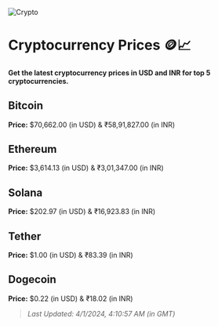 
![Crypto](https://www.techguide.com.au/wp-content/uploads/2020/11/crypto3.jpeg)

# Cryptocurrency Prices 🪙📈

#### Get the latest cryptocurrency prices in USD and INR for top 5 cryptocurrencies.

## Bitcoin

**Price:** $70,662.00 (in USD) & ₹58,91,827.00 (in INR)

## Ethereum

**Price:** $3,614.13 (in USD) & ₹3,01,347.00 (in INR)

## Solana

**Price:** $202.97 (in USD) & ₹16,923.83 (in INR)

## Tether

**Price:** $1.00 (in USD) & ₹83.39 (in INR)

## Dogecoin

**Price:** $0.22 (in USD) & ₹18.02 (in INR)

> _Last Updated: 4/1/2024, 4:10:57 AM (in GMT)_
